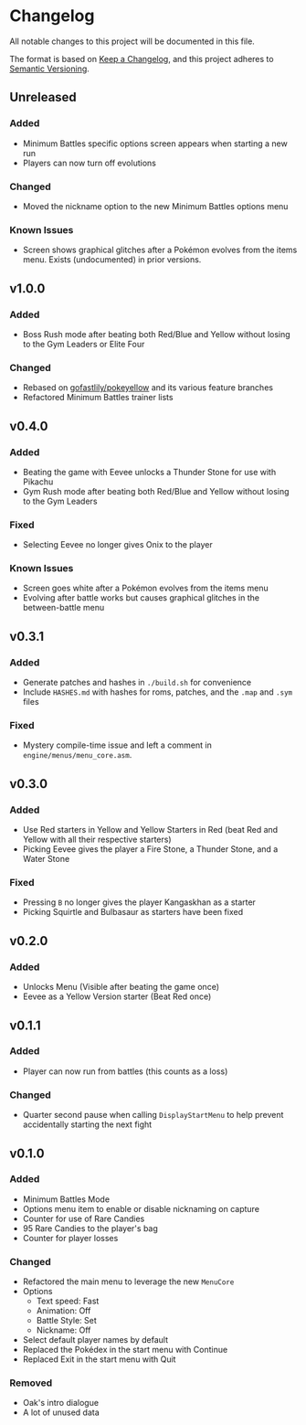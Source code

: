 # Changelog
All notable changes to this project will be documented in this file.

The format is based on [Keep a Changelog](https://keepachangelog.com/en/1.0.0/),
and this project adheres to [Semantic Versioning](httpsx://semver.org/spec/v2.0.0.html).


## Unreleased
### Added
- Minimum Battles specific options screen appears when starting a new run
- Players can now turn off evolutions

### Changed
- Moved the nickname option to the new Minimum Battles options menu

### Known Issues
- Screen shows graphical glitches after a Pokémon evolves from the items menu.  Exists (undocumented) in prior versions.


## v1.0.0
### Added
- Boss Rush mode after beating both Red/Blue and Yellow without losing to the Gym Leaders or Elite Four

### Changed
- Rebased on [gofastlily/pokeyellow](https://github.com/gofastlily/pokeyellow) and its various feature branches
- Refactored Minimum Battles trainer lists


## v0.4.0
### Added
- Beating the game with Eevee unlocks a Thunder Stone for use with Pikachu
- Gym Rush mode after beating both Red/Blue and Yellow without losing to the Gym Leaders

### Fixed
- Selecting Eevee no longer gives Onix to the player

### Known Issues
- Screen goes white after a Pokémon evolves from the items menu
- Evolving after battle works but causes graphical glitches in the between-battle menu


## v0.3.1
### Added
- Generate patches and hashes in `./build.sh` for convenience
- Include `HASHES.md` with hashes for roms, patches, and the `.map` and `.sym` files

### Fixed
- Mystery compile-time issue and left a comment in `engine/menus/menu_core.asm`.


## v0.3.0
### Added
- Use Red starters in Yellow and Yellow Starters in Red (beat Red and Yellow with all their respective starters)
- Picking Eevee gives the player a Fire Stone, a Thunder Stone, and a Water Stone

### Fixed
- Pressing `B` no longer gives the player Kangaskhan as a starter
- Picking Squirtle and Bulbasaur as starters have been fixed


## v0.2.0
### Added
- Unlocks Menu (Visible after beating the game once)
- Eevee as a Yellow Version starter (Beat Red once)


## v0.1.1
### Added
- Player can now run from battles (this counts as a loss)

### Changed
- Quarter second pause when calling `DisplayStartMenu` to help prevent accidentally starting the next fight


## v0.1.0
### Added
- Minimum Battles Mode
- Options menu item to enable or disable nicknaming on capture
- Counter for use of Rare Candies
- 95 Rare Candies to the player's bag
- Counter for player losses

### Changed
- Refactored the main menu to leverage the new `MenuCore`
- Options
    - Text speed: Fast
    - Animation: Off
    - Battle Style: Set
    - Nickname: Off
- Select default player names by default
- Replaced the Pokédex in the start menu with Continue
- Replaced Exit in the start menu with Quit

### Removed
- Oak's intro dialogue
- A lot of unused data
